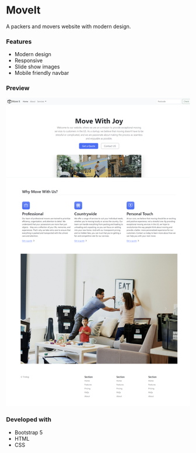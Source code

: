 # MoveIt
A packers and movers website with modern design.

### Features
- Modern design
- Responsive
- Slide show images
- Mobile friendly navbar

### Preview
<img src="./preview/move-it-preview.png">

### Developed with
- Bootstrap 5
- HTML
- CSS
